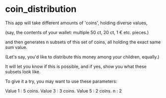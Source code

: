 # coin_distribution

This app will take different amounts of 'coins', holding diverse values,

(say, the contents of your wallet: multiple 50 ct, 20 ct, 1 € etc. pieces.)

and then generates n subsets of this set of coins, all holding the exact same sum value.

(Let's say, you'd like to distribute this money among your children, equally.)


It will let you know if this is possible, and if yes, show you what these subsets look like.
		
To give it a try, you may want to use these parameters:

Value 1 : 5 coins.
Value 3 : 3 coins.
Value 5 : 2 coins.
n : 2


